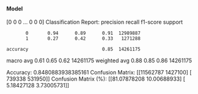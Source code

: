 #### Model
[0 0 0 ... 0 0 0]
Classification Report:
              precision    recall  f1-score   support

           0       0.94      0.89      0.91  12989887
           1       0.27      0.42      0.33   1271288

    accuracy                           0.85  14261175
   macro avg       0.61      0.65      0.62  14261175
weighted avg       0.88      0.85      0.86  14261175

Accuracy: 0.8480883938385161
Confusion Matrix:
[[11562787  1427100]
 [  739338   531950]]
Confusion Matrix (%):
[[81.07878208 10.00688933]
 [ 5.18427128  3.73005731]]
